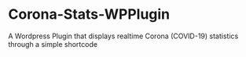 # Corona-Stats-WPPlugin
A Wordpress Plugin that displays realtime Corona (COVID-19) statistics through a simple shortcode
